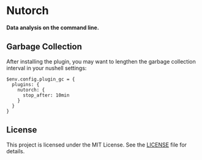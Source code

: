 # Nutorch

**Data analysis on the command line.**

## Garbage Collection

After installing the plugin, you may want to lengthen the garbage collection
interval in your nushell settings:

```nu
$env.config.plugin_gc = {
  plugins: {
    nutorch: {
      stop_after: 10min
    }
  }
}
```

## License

This project is licensed under the MIT License. See the [LICENSE](LICENSE) file
for details.
